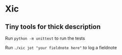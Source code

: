 # Xic
## Tiny tools for thick description

Run `python -m unittest` to run the tests

Run `./xic jot "your fieldnote here"` to log a fieldnote

